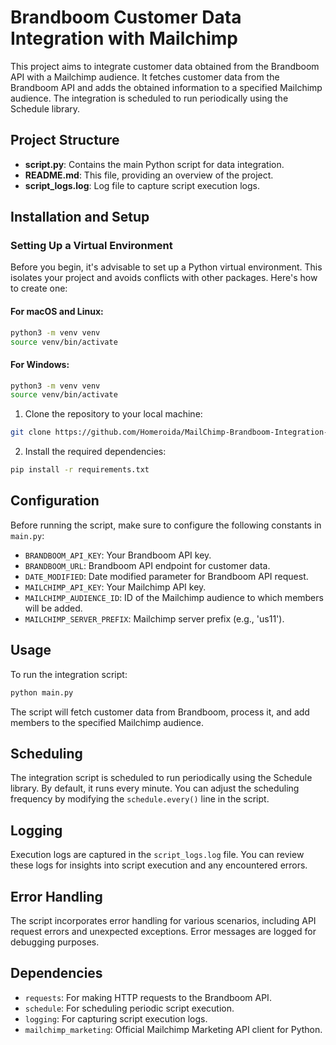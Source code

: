 # Brandboom Customer Data Integration with Mailchimp

This project aims to integrate customer data obtained from the Brandboom API with a Mailchimp audience. It fetches customer data from the Brandboom API and adds the obtained information to a specified Mailchimp audience. The integration is scheduled to run periodically using the Schedule library.

## Project Structure

- **script.py**: Contains the main Python script for data integration.
- **README.md**: This file, providing an overview of the project.
- **script_logs.log**: Log file to capture script execution logs.

## Installation and Setup

### Setting Up a Virtual Environment

Before you begin, it's advisable to set up a Python virtual environment. This isolates your project and avoids conflicts with other packages. Here's how to create one:

#### For macOS and Linux:

```bash
python3 -m venv venv
source venv/bin/activate
```

#### For Windows:

```bash
python3 -m venv venv
source venv/bin/activate
```

1. Clone the repository to your local machine:

```bash
git clone https://github.com/Homeroida/MailChimp-Brandboom-Integration-Script.git
```

2. Install the required dependencies:

```bash
pip install -r requirements.txt
```

## Configuration

Before running the script, make sure to configure the following constants in `main.py`:

- `BRANDBOOM_API_KEY`: Your Brandboom API key.
- `BRANDBOOM_URL`: Brandboom API endpoint for customer data.
- `DATE_MODIFIED`: Date modified parameter for Brandboom API request.
- `MAILCHIMP_API_KEY`: Your Mailchimp API key.
- `MAILCHIMP_AUDIENCE_ID`: ID of the Mailchimp audience to which members will be added.
- `MAILCHIMP_SERVER_PREFIX`: Mailchimp server prefix (e.g., 'us11').

## Usage

To run the integration script:

```bash
python main.py
```

The script will fetch customer data from Brandboom, process it, and add members to the specified Mailchimp audience.

## Scheduling

The integration script is scheduled to run periodically using the Schedule library. By default, it runs every minute. You can adjust the scheduling frequency by modifying the `schedule.every()` line in the script.

## Logging

Execution logs are captured in the `script_logs.log` file. You can review these logs for insights into script execution and any encountered errors.

## Error Handling

The script incorporates error handling for various scenarios, including API request errors and unexpected exceptions. Error messages are logged for debugging purposes.

## Dependencies

- `requests`: For making HTTP requests to the Brandboom API.
- `schedule`: For scheduling periodic script execution.
- `logging`: For capturing script execution logs.
- `mailchimp_marketing`: Official Mailchimp Marketing API client for Python.


